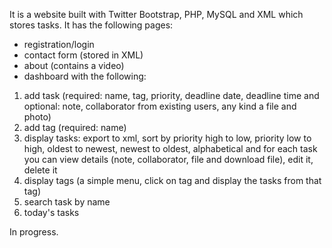 It is a website built with Twitter Bootstrap, PHP, MySQL and XML which stores tasks. 
It has the following pages:
- registration/login 
- contact form (stored in XML)
- about (contains a video)
- dashboard with the following: 
1. add task (required: name, tag, priority, deadline date, deadline time 
and optional: note, collaborator from existing users, any kind a file and photo)
2. add tag (required: name)
3. display tasks: export to xml, sort by priority high to low, priority low to high, oldest to newest, newest to oldest, 
alphabetical and for each task you can view details (note, collaborator, file and download file), edit it, delete it
4. display tags (a simple menu, click on tag and display the tasks from that tag)
5. search task by name 
6. today's tasks 

In progress. 
